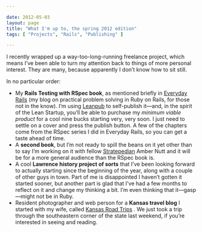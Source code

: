 ```yaml
---

date: 2012-05-03
layout: page
title: "What I'm up to, the spring 2012 edition"
tags: [ "Projects", "Rails", "Publishing" ]

---
```


I recently wrapped up a way-too-long-running freelance project, which
means I’ve been able to turn my attention back to things of more
personal interest. They are many, because apparently I don’t know how to
sit still.

In no particular order:

-   My **Rails Testing with RSpec book**, as mentioned briefly in
    [Everyday
    Rails](http://everydayrails.com/2012/04/24/testing-series-rspec-requests.html)
    (my blog on practical problem solving in Ruby on Rails, for those
    not in the know). I’m using [Leanpub](http://leanpub.com/) to
    self-publish it—and, in the spirit of the Lean Startup, you’ll be
    able to purchase my *minimum viable product* for a cool nine bucks
    starting very, very soon. I just need to settle on a cover and press
    the publish button. A few of the chapters come from the RSpec series
    I did in Everyday Rails, so you can get a taste ahead of time.
-   A **second book**, but I’m not ready to spill the beans on it yet
    other than to say I’m working on it with fellow
    [Stratepedian](http://stratepedia.org/) Amber Nutt and it will be
    for a more general audience than the RSpec book is.
-   A cool **Lawrence history project of sorts** that I’ve been looking
    forward to actually starting since the beginning of the year, along
    with a couple of other guys in town. Part of me is disappointed I
    haven’t gotten it started sooner, but another part is glad that I’ve
    had a few months to reflect on it and change my thinking a bit. I’m
    even thinking that it&mdash;gasp&mdash;might not be in Ruby.
-   Resident photographer and web person for a **Kansas travel blog** I
    started with my wife, called [Kansas Road
    Trips](http://kansasroadtrips.com/) . We just took a trip through
    the southeastern corner of the state last weekend, if you’re
    interested in seeing and reading.

